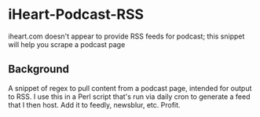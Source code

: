 # iHeart-Podcast-RSS
iheart.com doesn't appear to provide RSS feeds for podcast; this snippet will help you scrape a podcast page

## Background
A snippet of regex to pull content from a podcast page, intended for output to RSS.  I use this in a Perl script that's run via daily cron to generate a feed that I then host.  Add it to feedly, newsblur, etc.  Profit.

